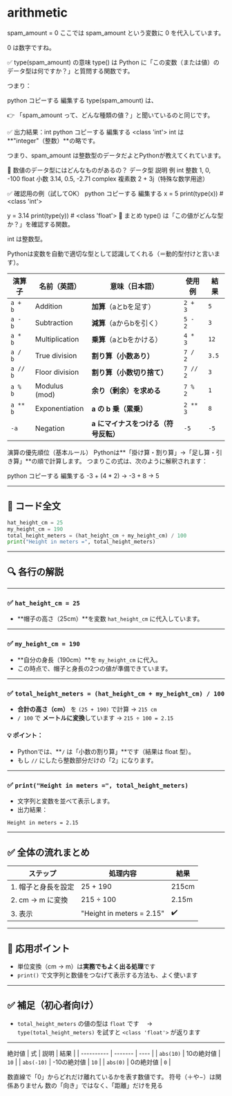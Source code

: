 # arithmetic
spam_amount = 0
ここでは spam_amount という変数に 0 を代入しています。

0 は数字ですね。

✅ type(spam_amount) の意味
type() は Python に「この変数（または値）のデータ型は何ですか？」と質問する関数です。

つまり：

python
コピーする
編集する
type(spam_amount)
は、

👉 「spam_amount って、どんな種類の値？」と聞いているのと同じです。

✅ 出力結果：int
python
コピーする
編集する
<class 'int'>
int は **"integer"（整数）**の略です。

つまり、spam_amount は整数型のデータだよとPythonが教えてくれています。

🧠 数値のデータ型にはどんなものがあるの？
データ型	説明	例
int	整数	1, 0, -100
float	小数	3.14, 0.5, -2.71
complex	複素数	2 + 3j（特殊な数学用途）

✅ 確認用の例（試してOK）
python
コピーする
編集する
x = 5
print(type(x))  # <class 'int'>

y = 3.14
print(type(y))  # <class 'float'>
🎯 まとめ
type() は「この値がどんな型か？」を確認する関数。

int は整数型。

Pythonは変数を自動で適切な型として認識してくれる（＝動的型付けと言います）。

| 演算子      | 名前（英語）         | 意味（日本語）               | 使用例      | 結果    |
| -------- | -------------- | --------------------- | -------- | ----- |
| `a + b`  | Addition       | **加算**（aとbを足す）        | `2 + 3`  | `5`   |
| `a - b`  | Subtraction    | **減算**（aからbを引く）       | `5 - 2`  | `3`   |
| `a * b`  | Multiplication | **乗算**（aとbをかける）       | `4 * 3`  | `12`  |
| `a / b`  | True division  | **割り算（小数あり）**         | `7 / 2`  | `3.5` |
| `a // b` | Floor division | **割り算（小数切り捨て）**       | `7 // 2` | `3`   |
| `a % b`  | Modulus (mod)  | **余り（剰余）を求める**        | `7 % 2`  | `1`   |
| `a ** b` | Exponentiation | **a の b 乗（累乗）**       | `2 ** 3` | `8`   |
| `-a`     | Negation       | **a にマイナスをつける（符号反転）** | `-5`     | `-5`  |



演算の優先順位（基本ルール）
Pythonは**「掛け算・割り算」→「足し算・引き算」**の順で計算します。
つまりこの式は、次のように解釈されます：

python
コピーする
編集する
-3 + (4 * 2)
→ -3 + 8
→ 5


---

## 📘 コード全文

```python
hat_height_cm = 25
my_height_cm = 190
total_height_meters = (hat_height_cm + my_height_cm) / 100
print("Height in meters =", total_height_meters)
```

---

## 🔍 各行の解説

---

### ✅ `hat_height_cm = 25`

* \*\*帽子の高さ（25cm）\*\*を変数 `hat_height_cm` に代入しています。

---

### ✅ `my_height_cm = 190`

* \*\*自分の身長（190cm）\*\*を `my_height_cm` に代入。
* この時点で、帽子と身長の2つの値が準備できています。

---

### ✅ `total_height_meters = (hat_height_cm + my_height_cm) / 100`

* **合計の高さ（cm）** を `(25 + 190)` で計算 → `215 cm`
* `/ 100` で **メートルに変換**しています → `215 ÷ 100 = 2.15`

#### 💡 ポイント：

* Pythonでは、\*\*`/` は「小数の割り算」\*\*です（結果は float 型）。
* もし `//` にしたら整数部分だけの「2」になります。

---

### ✅ `print("Height in meters =", total_height_meters)`

* 文字列と変数を並べて表示します。
* 出力結果：

```text
Height in meters = 2.15
```

---

## ✅ 全体の流れまとめ

| ステップ          | 処理内容                      | 結果    |
| ------------- | ------------------------- | ----- |
| 1. 帽子と身長を設定   | 25 + 190                  | 215cm |
| 2. cm → m に変換 | 215 ÷ 100                 | 2.15m |
| 3. 表示         | "Height in meters = 2.15" | ✔️    |

---

## 🧠 応用ポイント

* 単位変換（cm → m）は**実務でもよく出る処理**です
* `print()` で文字列と数値をつなげて表示する方法も、よく使います

---

## ✅ 補足（初心者向け）

* `total_height_meters` の値の型は `float` です
  　→ `type(total_height_meters)` を試すと `<class 'float'>` が返ります

---
絶対値
| 式          | 説明      | 結果   |
| ---------- | ------- | ---- |
| `abs(10)`  | 10の絶対値  | `10` |
| `abs(-10)` | -10の絶対値 | `10` |
| `abs(0)`   | 0の絶対値   | `0`  |

数直線で「0」からどれだけ離れているかを表す数値です。
符号（＋や−）は関係ありません
数の「向き」ではなく、「距離」だけを見る


